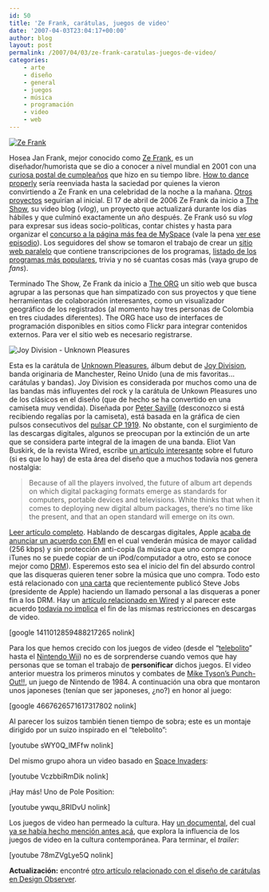 ```yaml
---
id: 50
title: 'Ze Frank, carátulas, juegos de video'
date: '2007-04-03T23:04:17+00:00'
author: blog
layout: post
permalink: /2007/04/03/ze-frank-caratulas-juegos-de-video/
categories:
    - arte
    - diseño
    - general
    - juegos
    - música
    - programación
    - video
    - web
---
```


[![Ze Frank](/blog/assets/uploads/2007/04/zefrank.jpg)](http://www.zefrank.com/theshow/archives/2006/03/031706.html "primer episodio de The Show")

Hosea Jan Frank, mejor conocido como [Ze Frank](http://www.zefrank.com/ "sitio web personal"), es un diseñador/humorista que se dio a conocer a nivel mundial en 2001 con una [curiosa postal de cumpleaños](http://www.zefrank.com/invite/swfs/index2.html "How to dance properly") que hizo en su tiempo libre. [How to dance properly](http://www.zefrank.com/invite/swfs/index2.html) serí­a reenviada hasta la saciedad por quienes la vieron convirtiendo a Ze Frank en una celebridad de la noche a la mañana. [Otros proyectos](http://www.zefrank.com/) seguirí­an al inicial. El 17 de abril de 2006 Ze Frank da inicio a [The Show](http://www.zefrank.com/theshow), su video blog (*vlog*), un proyecto que actualizará durante los dí­as hábiles y que culminó exactamente un año después. Ze Frank usó su *vlog* para expresar sus ideas socio-polí­ticas, contar chistes y hasta para organizar el [concurso a la página más fea de MySpace](http://www.zefrank.com/theshow/archives/2006/07/071406.html) (vale la pena [ver ese episodio](http://www.zefrank.com/theshow/archives/2006/07/071406.html)). Los seguidores del show se tomaron el trabajo de crear un [sitio web paralelo](http://www.zefrank.com/thewiki/Main_Page) que contiene transcripciones de los programas, [listado de los programas más populares](http://www.zefrank.com/theshow/popular.html), trivia y no sé cuantas cosas más (vaya grupo de *fans*).

Terminado The Show, Ze Frank da inicio a [The ORG](http://www.zefrank.org/) un sitio web que busca agrupar a las personas que han simpatizado con sus proyectos y que tiene herramientas de colaboración interesantes, como un visualizador geográfico de los registrados (al momento hay tres personas de Colombia en tres ciudades diferentes). The ORG hace uso de interfaces de programación disponibles en sitios como Flickr para integrar contenidos externos. Para ver el sitio web es necesario registrarse.

![Joy Division - Unknown Pleasures](/blog/assets/uploads/2007/04/joydivision.jpg)

Esta es la carátula de [Unknown Pleasures](http://www.amazon.com/gp/product/B000002LGL/102-4171447-4860126?ie=UTF8&tag=maurigiral-20&linkCode=xm2&camp=1789&creativeASIN=B000002LGL "el disco en amazon"), álbum debut de [Joy Division](http://www.allmusic.com/cg/amg.dll?p=amg&sql=11:gbfuxql5ldje~T1 "perfil de la banda en All Music Guide"), banda originaria de Manchester, Reino Unido (una de mis favoritas… carátulas y bandas). Joy Division es considerada por muchos como una de las bandas más influyentes del rock y la carátula de Unkown Pleasures uno de los clásicos en el diseño (que de hecho se ha convertido en una camiseta muy vendida). Diseñada por [Peter Saville](http://www.btinternet.com/~comme6/saville/index222.htm "sitio web personal") (desconozco si está recibiendo regalías por la camiseta), está basada en la gráfica de cien pulsos consecutivos del [pulsar CP 1919](http://en.wikipedia.org/wiki/PSR_B1919%2B21 "qué diablos es el pulsar CP 1919 según Wikipedia"). No obstante, con el surgimiento de las descargas digitales, algunos se preocupan por la extinción de un arte que se considera parte integral de la imagen de una banda. Eliot Van Buskirk, de la revista Wired, escribe [un artí­culo interesante](http://www.wired.com/entertainment/music/commentary/listeningpost/2007/03/listeningpost_0402 "Designers Work to Rescue a Dying Art Form: the Album Cover") sobre el futuro (si es que lo hay) de esta área del diseño que a muchos todaví­a nos genera nostalgia:

> Because of all the players involved, the future of album art depends on which digital packaging formats emerge as standards for computers, portable devices and televisions. White thinks that when it comes to deploying new digital album packages, there’s no time like the present, and that an open standard will emerge on its own.

[Leer artí­culo completo](http://www.wired.com/entertainment/music/commentary/listeningpost/2007/03/listeningpost_0402 "Designers Work to Rescue a Dying Art Form: the Album Cover"). Hablando de descargas digitales, Apple [acaba de anunciar un acuerdo con EMI](http://www.apple.com/pr/library/2007/04/02itunes.html) en el cual venderán música de mayor calidad (256 kbps) y sin protección anti-copia (la música que uno compra por iTunes no se puede copiar de un iPod/computador a otro, esto se conoce mejor como [DRM](http://en.wikipedia.org/wiki/Digital_Rights_Management "DRM en Wikipedia")). Esperemos esto sea el inicio del fin del absurdo control que las disqueras quieren tener sobre la música que uno compra. Todo esto está relacionado con [una carta](http://www.apple.com/hotnews/thoughtsonmusic "Steve Jobs - Thoughts on music") que recientemente publicó Steve Jobs (presidente de Apple) haciendo un llamado personal a las disqueras a poner fin a los DRM. Hay un [artí­culo relacionado en Wired](http://www.wired.com/entertainment/music/news/2007/04/cultofmac_0403) y al parecer este acuerdo [todaví­a no implica](http://techdirt.com/articles/20070403/095209.shtml "Steve Jobs Not Quite So Enthusiastic About DRM-Free Video") el fin de las mismas restricciones en descargas de video.

\[google 1411012859488217265 nolink\]

Para los que hemos crecido con los juegos de video (desde el “[telebolito](http://en.wikipedia.org/wiki/Pong "Pong en Wikipedia")” hasta el [Nintendo Wii](http://www.mauriciogiraldo.com/blog/2007/01/30/wii-rule/)) no es de sorprenderse cuando vemos que hay personas que se toman el trabajo de **personificar** dichos juegos. El video anterior muestra los primeros minutos y combates de [Mike Tyson’s Punch-Out!!](http://en.wikipedia.org/wiki/Punchout "el juego en Wikipedia"), un juego de Nintendo de 1984. A continuación una obra que montaron unos japoneses (tení­an que ser japoneses, ¿no?) en honor al juego:

\[google 4667626571617317802 nolink\]

Al parecer los suizos también tienen tiempo de sobra; este es un montaje dirigido por un suizo inspirado en el “telebolito”:

\[youtube sWY0Q\_lMFfw nolink\]

Del mismo grupo ahora un video basado en [Space Invaders](http://en.wikipedia.org/wiki/Space_invaders "Space Invaders en Wikipedia"):

\[youtube VczbbiRmDik nolink\]

¡Hay más! Uno de Pole Position:

\[youtube ywqu\_8RIDvU nolink\]

Los juegos de video han permeado la cultura. Hay [un documental](http://www.8bitmovie.com/ "sitio web oficial"), del cual [ya se habí­a hecho mención antes acá](http://www.mauriciogiraldo.com/blog/2007/01/25/arquitecturas-de-control-diseno-iterativo/ "post anterior en mga/blog"), que explora la influencia de los juegos de video en la cultura contemporánea. Para terminar, el *trailer*:

\[youtube 78mZVgLye5Q nolink\]

**Actualización:** encontré [otro artí­culo relacionado con el diseño de carátulas en Design Observer](http://www.designobserver.com/archives/024171.html "Are JPEGs the New Album Covers?").